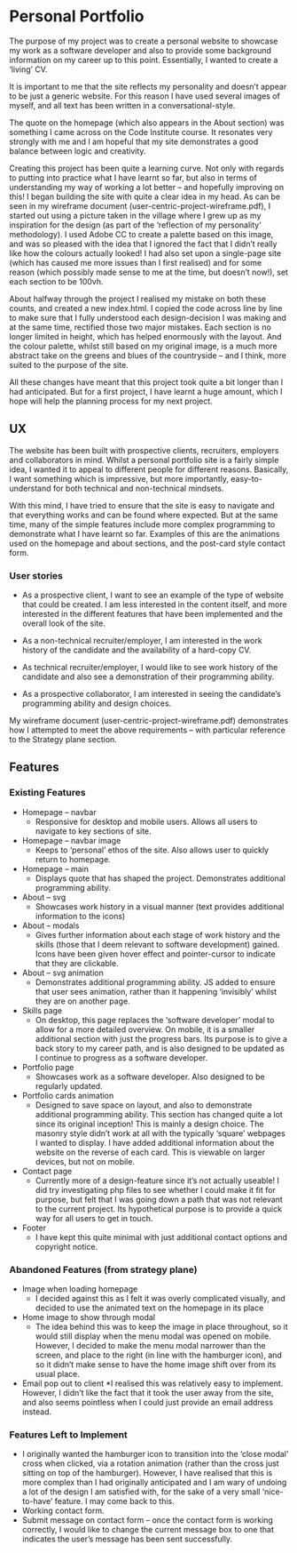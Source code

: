 # Personal Portfolio
The purpose of my project was to create a personal website to showcase my work as a software developer and also to provide some background information on my career up to this point. Essentially, I wanted to create a ‘living’ CV. 

It is important to me that the site reflects my personality and doesn’t appear to be just a generic website. For this reason I have used several images of myself, and all text has been written in a conversational-style. 

The quote on the homepage (which also appears in the About section) was something I came across on the Code Institute course. It resonates very strongly with me and I am hopeful that my site demonstrates a good balance between logic and creativity. 

Creating this project has been quite a learning curve. Not only with regards to putting into practice what I have learnt so far, but also in terms of understanding my way of working a lot better – and hopefully improving on this! I began building the site with quite a clear idea in my head. As can be seen in my wireframe document (user-centric-project-wireframe.pdf), I started out using a picture taken in the village where I grew up as my inspiration for the design (as part of the ‘reflection of my personality’ methodology). I used Adobe CC to create a palette based on this image, and was so pleased with the idea that I ignored the fact that I didn’t really like how the colours actually looked! I had also set upon a single-page site (which has caused me more issues than I first realised) and for some reason (which possibly made sense to me at the time, but doesn’t now!), set each section to be 100vh. 

About halfway through the project I realised my mistake on both these counts, and created a new index.html. I copied the code across line by line to make sure that I fully understood each design-decision I was making and at the same time, rectified those two major mistakes. Each section is no longer limited in height, which has helped enormously with the layout. And the colour palette, whilst still based on my original image, is a much more abstract take on the greens and blues of the countryside – and I think, more suited to the purpose of the site.

All these changes have meant that this project took quite a bit longer than I had anticipated. But for a first project, I have learnt a huge amount, which I hope will help the planning process for my next project.

## UX
The website has been built with prospective clients, recruiters, employers and collaborators in mind. Whilst a personal portfolio site is a fairly simple idea, I wanted it to appeal to different people for different reasons. Basically, I want something which is impressive, but more importantly, easy-to-understand for both technical and non-technical mindsets. 

With this mind, I have tried to ensure that the site is easy to navigate and that everything works and can be found where expected. But at the same time, many of the simple features include more complex programming to demonstrate what I have learnt so far. Examples of this are the animations used on the homepage and about sections, and the post-card style contact form.

### User stories
* As a prospective client, I want to see an example of the type of website that could be created. I am less interested in the content itself, and more interested in the different features that have been implemented and the overall look of the site.

* As a non-technical recruiter/employer, I am interested in the work history of the candidate and the availability of a hard-copy CV.

* As technical recruiter/employer, I would like to see work history of the candidate and also see a demonstration of their programming ability.

* As a prospective collaborator, I am interested in seeing the candidate’s programming ability and design choices.

My wireframe document (user-centric-project-wireframe.pdf) demonstrates how I attempted to meet the above requirements – with particular reference to the Strategy plane section.

## Features
### Existing Features
* Homepage – navbar
    * Responsive for desktop and mobile users. Allows all users to navigate to key sections of site.
* Homepage – navbar image
    * Keeps to ‘personal’ ethos of the site. Also allows user to quickly return to homepage.
* Homepage – main
    * Displays quote that has shaped the project. Demonstrates additional programming ability.
* About – svg
    * Showcases work history in a visual manner (text provides additional information to the icons)
* About – modals
    * Gives further information about each stage of work history and the skills (those that I deem relevant to software development) gained. Icons have been given hover effect and pointer-cursor to indicate that they are clickable. 
* About – svg animation
    * Demonstrates additional programming ability. JS added to ensure that user sees animation, rather than it happening ‘invisibly’ whilst they are on another page. 
* Skills page
    * On desktop, this page replaces the ‘software developer’ modal to allow for a more detailed overview. On mobile, it is a smaller additional section with just the progress bars. Its purpose is to give a back story to my career path, and is also designed to be updated as I continue to progress as a software developer.
* Portfolio page
    * Showcases work as a software developer. Also designed to be regularly updated.
* Portfolio cards animation
    * Designed to save space on layout, and also to demonstrate additional programming ability. This section has changed quite a lot since its original inception! This is mainly a design choice. The masonry style didn’t work at all with the typically ‘square’ webpages I wanted to display. I have added additional information about the website on the reverse of each card. This is viewable on larger devices, but not on mobile.
* Contact page
    * Currently more of a design-feature since it’s not actually useable! I did try investigating php files to see whether I could make it fit for purpose, but felt that I was going down a path that was not relevant to the current project. Its hypothetical purpose is to provide a quick way for all users to get in touch.
* Footer
    * I have kept this quite minimal with just additional contact options and copyright notice.

### Abandoned Features (from strategy plane)
* Image when loading homepage
    * I decided against this as I felt it was overly complicated visually, and decided to use the animated text on the homepage in its place
* Home image to show through modal
    * The idea behind this was to keep the image in place throughout, so it would still display when the menu modal was opened on mobile. However, I decided to make the menu modal narrower than the screen, and place to the right (in line with the hamburger icon), and so it didn’t make sense to have the home image shift over from its usual place.
* Email pop out to client
    *I realised this was relatively easy to implement. However, I didn’t like the fact that it took the user away from the site, and also seems pointless when I could just provide an email address instead.

### Features Left to Implement
* I originally wanted the hamburger icon to transition into the ‘close modal’ cross when clicked, via a rotation animation (rather than the cross just sitting on top of the hamburger). However, I have realised that this is more complex than I had originally anticipated and I am wary of undoing a lot of the design I am satisfied with, for the sake of a very small ‘nice-to-have’ feature. I may come back to this.
* Working contact form.
* Submit message on contact form – once the contact form is working correctly, I would like to change the current message box to one that indicates the user’s message has been sent successfully. 
